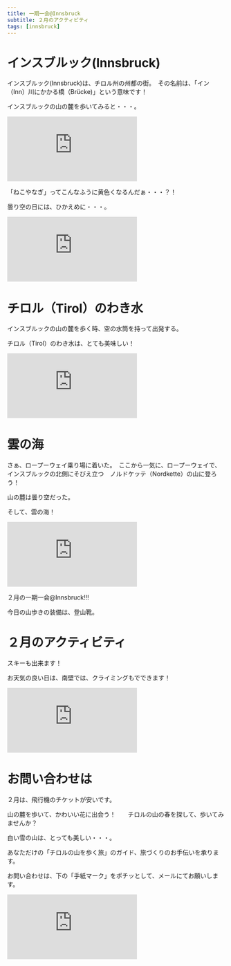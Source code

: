 ```yaml
---
title: 一期一会@Innsbruck
subtitle: ２月のアクティビティ
tags: [innsbruck]
---
```


# インスブルック(Innsbruck)

インスブルック(Innsbruck)は、チロル州の州都の街。　その名前は、「イン（Inn）川にかかる橋（Brücke)」という意味です！　　

インスブルックの山の麓を歩いてみると・・・。

![nekoyamagi](https://piwigo.schickl.de/i.php?/upload/2024/03/01/20240301175824-6f10cf89-me.jpg)

「ねこやなぎ」ってこんなふうに黄色くなるんだぁ・・・？！

曇り空の日には、ひかえめに・・・。

![20240228blumen](https://piwigo.schickl.de/i.php?/upload/2024/03/01/20240301175944-b180fed8-me.jpg)

# チロル（Tirol）のわき水

インスブルックの山の麓を歩く時、空の水筒を持って出発する。

チロル（Tirol）のわき水は、とても美味しい！　

![wasser](https://piwigo.schickl.de/i.php?/upload/2024/03/01/20240301180227-dbdbe731-me.jpg)

# 雲の海

さぁ、ロープーウェイ乗り場に着いた。　ここから一気に、ロープーウェイで、インスブルックの北側にそびえ立つ　ノルドケッテ（Nordkette）の山に登ろう！

山の麓は曇り空だった。

そして、雲の海！　

![wolkenmeer](https://piwigo.schickl.de/i.php?/upload/2024/03/01/20240301180351-b4c7f6f4-me.jpg)

２月の一期一会@Innsbruck!!!

今日の山歩きの装備は、登山靴。

# ２月のアクティビティ

スキーも出来ます！　　

お天気の良い日は、南壁では、クライミングもでできます！　　

![20240229steinbock](https://piwigo.schickl.de/i.php?/upload/2024/03/01/20240301175419-5e2f90d5-me.jpg)

# お問い合わせは

２月は、飛行機のチケットが安いです。

山の麓を歩いて、かわいい花に出会う！　　チロルの山の春を探して、歩いてみませんか？

白い雪の山は、とっても美しい・・・。

あなただけの「チロルの山を歩く旅」のガイド、旅づくりのお手伝いを承ります。

お問い合わせは、下の「手紙マーク」をポチッとして、メールにてお願いします。

![20240228schneeschperling](https://piwigo.schickl.de/i.php?/upload/2024/03/01/20240301180532-b6b1b3fc-me.jpg)







